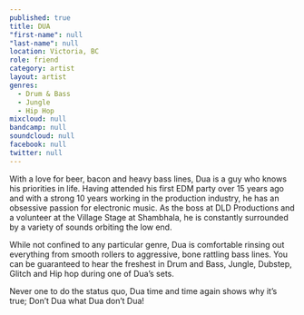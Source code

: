```yaml
---
published: true
title: DUA
"first-name": null
"last-name": null
location: Victoria, BC
role: friend
category: artist
layout: artist
genres: 
  - Drum & Bass
  - Jungle
  - Hip Hop
mixcloud: null
bandcamp: null
soundcloud: null
facebook: null
twitter: null
---
```

With a love for beer, bacon and heavy bass lines, Dua is a guy who knows his priorities in life. Having attended his first EDM party over 15 years ago and with a strong 10 years working in the production industry, he has an obsessive passion for electronic music. As the boss at DLD Productions and a volunteer at the Village Stage at Shambhala, he is constantly surrounded by a variety of sounds orbiting the low end.

While not confined to any particular genre, Dua is comfortable rinsing out everything from smooth rollers to aggressive, bone rattling bass lines. You can be guaranteed to hear the freshest in Drum and Bass, Jungle, Dubstep, Glitch and Hip hop during one of Dua’s sets.

Never one to do the status quo, Dua time and time again shows why it’s true; Don’t Dua what Dua don’t Dua!